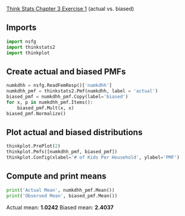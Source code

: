 [Think Stats Chapter 3 Exercise 1](http://greenteapress.com/thinkstats2/html/thinkstats2004.html#toc31) (actual vs. biased)


## Imports
```python
import nsfg 
import thinkstats2
import thinkplot
```
## Create actual and biased PMFs
```python
numkdhh = nsfg.ReadFemResp()['numkdhh']
numkdhh_pmf = thinkstats2.Pmf(numkdhh, label = 'actual')
biased_pmf = numkdhh_pmf.Copy(label='biased')
for x, p in numkdhh_pmf.Items():
    biased_pmf.Mult(x, x)
biased_pmf.Normalize()
```

## Plot actual and biased distributions
```python
thinkplot.PrePlot(2)
thinkplot.Pmfs([numkdhh_pmf, biased_pmf])
thinkplot.Config(xlabel='# of Kids Per Household', ylabel='PMF')
```

## Compute and print means
```python
print('Actual Mean', numkdhh_pmf.Mean())
print('Observed Mean', biased_pmf.Mean())
```
Actual mean: **1.0242**
Biased mean: **2.4037**




